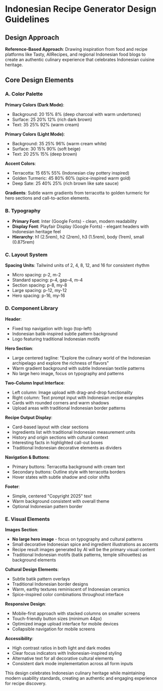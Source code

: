 # Indonesian Recipe Generator Design Guidelines

## Design Approach
**Reference-Based Approach**: Drawing inspiration from food and recipe platforms like Tasty, AllRecipes, and regional Indonesian food blogs to create an authentic culinary experience that celebrates Indonesian cuisine heritage.

## Core Design Elements

### A. Color Palette
**Primary Colors (Dark Mode)**:
- Background: 20 15% 8% (deep charcoal with warm undertones)
- Surface: 25 20% 12% (rich dark brown)
- Text: 35 25% 92% (warm cream)

**Primary Colors (Light Mode)**:
- Background: 35 25% 96% (warm cream white)
- Surface: 30 15% 90% (soft beige)
- Text: 20 25% 15% (deep brown)

**Accent Colors**:
- Terracotta: 15 65% 55% (Indonesian clay pottery inspired)
- Golden Turmeric: 45 80% 60% (spice-inspired warm gold)
- Deep Sate: 25 40% 25% (rich brown like sate sauce)

**Gradients**: Subtle warm gradients from terracotta to golden turmeric for hero sections and call-to-action elements.

### B. Typography
- **Primary Font**: Inter (Google Fonts) - clean, modern readability
- **Display Font**: Playfair Display (Google Fonts) - elegant headers with Indonesian heritage feel
- **Hierarchy**: h1 (2.5rem), h2 (2rem), h3 (1.5rem), body (1rem), small (0.875rem)

### C. Layout System
**Spacing Units**: Tailwind units of 2, 4, 8, 12, and 16 for consistent rhythm
- Micro spacing: p-2, m-2
- Standard spacing: p-4, gap-4, m-4
- Section spacing: p-8, my-8
- Large spacing: p-12, my-12
- Hero spacing: p-16, my-16

### D. Component Library

**Header**:
- Fixed top navigation with logo (top-left)
- Indonesian batik-inspired subtle pattern background
- Logo featuring traditional Indonesian motifs

**Hero Section**:
- Large centered tagline: "Explore the culinary world of the Indonesian archipelago and explore the richness of flavors"
- Warm gradient background with subtle Indonesian textile patterns
- No large hero image, focus on typography and patterns

**Two-Column Input Interface**:
- Left column: Image upload with drag-and-drop functionality
- Right column: Text prompt input with Indonesian recipe examples
- Cards with rounded corners and warm shadows
- Upload areas with traditional Indonesian border patterns

**Recipe Output Display**:
- Card-based layout with clear sections
- Ingredients list with traditional Indonesian measurement units
- History and origin sections with cultural context
- Interesting facts in highlighted call-out boxes
- Traditional Indonesian decorative elements as dividers

**Navigation & Buttons**:
- Primary buttons: Terracotta background with cream text
- Secondary buttons: Outline style with terracotta borders
- Hover states with subtle shadow and color shifts

**Footer**:
- Simple, centered "Copyright 2025" text
- Warm background consistent with overall theme
- Optional Indonesian pattern border

### E. Visual Elements

**Images Section**:
- **No large hero image** - focus on typography and cultural patterns
- Small decorative Indonesian spice and ingredient illustrations as accents
- Recipe result images generated by AI will be the primary visual content
- Traditional Indonesian motifs (batik patterns, temple silhouettes) as background elements

**Cultural Design Elements**:
- Subtle batik pattern overlays
- Traditional Indonesian border designs
- Warm, earthy textures reminiscent of Indonesian ceramics
- Spice-inspired color combinations throughout interface

**Responsive Design**:
- Mobile-first approach with stacked columns on smaller screens
- Touch-friendly button sizes (minimum 44px)
- Optimized image upload interface for mobile devices
- Collapsible navigation for mobile screens

**Accessibility**:
- High contrast ratios in both light and dark modes
- Clear focus indicators with Indonesian-inspired styling
- Alternative text for all decorative cultural elements
- Consistent dark mode implementation across all form inputs

This design celebrates Indonesian culinary heritage while maintaining modern usability standards, creating an authentic and engaging experience for recipe discovery.